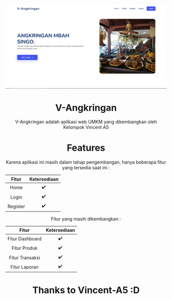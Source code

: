 <div align="center">
<img src="https://github.com/ahmadansori7/gambar/blob/main/vincenta5.JPG?raw=true" alt="V Angkringan" width="1920" />

# V-Angkringan

V-Angkringan adalah aplikasi web UMKM yang dikembangkan oleh Kelompok Vincent A5

# Features
Karena aplikasi ini masih dalam tahap pengembangan, hanya beberapa fitur yang tersedia saat ini :

|       Fitur      |  Ketersediaan  |
| :--------------: | :------------: |
| Home             |       ✔️       |
| Login            |       ✔️       |
| Register         |       ✔️       |


Fitur yang masih dikembangkan :

|      Fitur       |  Ketersediaan  |
| :--------------: | :------------: |
| Fitur Dashboard  |       ✔️      |   
| Fitur Produk     |       ✔️      |   
| Fitur Transaksi  |       ✔️      |   
| Fitur Laporan    |       ✔️      |   

# Thanks to Vincent-A5 :D
